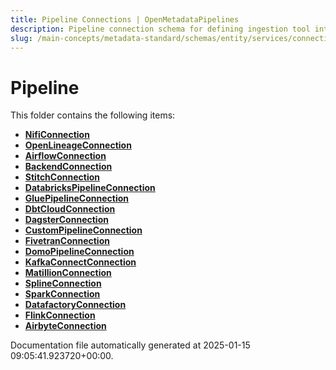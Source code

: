 ```yaml
---
title: Pipeline Connections | OpenMetadataPipelines
description: Pipeline connection schema for defining ingestion tool integrations such as Airflow, Glue, and Domo.
slug: /main-concepts/metadata-standard/schemas/entity/services/connections/pipeline
---
```


# Pipeline

This folder contains the following items:

- [**NifiConnection**](/main-concepts/metadata-standard/schemas/entity/services/connections/pipeline/nificonnection)
- [**OpenLineageConnection**](/main-concepts/metadata-standard/schemas/entity/services/connections/pipeline/openlineageconnection)
- [**AirflowConnection**](/main-concepts/metadata-standard/schemas/entity/services/connections/pipeline/airflowconnection)
- [**BackendConnection**](/main-concepts/metadata-standard/schemas/entity/services/connections/pipeline/backendconnection)
- [**StitchConnection**](/main-concepts/metadata-standard/schemas/entity/services/connections/pipeline/stitchconnection)
- [**DatabricksPipelineConnection**](/main-concepts/metadata-standard/schemas/entity/services/connections/pipeline/databrickspipelineconnection)
- [**GluePipelineConnection**](/main-concepts/metadata-standard/schemas/entity/services/connections/pipeline/gluepipelineconnection)
- [**DbtCloudConnection**](/main-concepts/metadata-standard/schemas/entity/services/connections/pipeline/dbtcloudconnection)
- [**DagsterConnection**](/main-concepts/metadata-standard/schemas/entity/services/connections/pipeline/dagsterconnection)
- [**CustomPipelineConnection**](/main-concepts/metadata-standard/schemas/entity/services/connections/pipeline/custompipelineconnection)
- [**FivetranConnection**](/main-concepts/metadata-standard/schemas/entity/services/connections/pipeline/fivetranconnection)
- [**DomoPipelineConnection**](/main-concepts/metadata-standard/schemas/entity/services/connections/pipeline/domopipelineconnection)
- [**KafkaConnectConnection**](/main-concepts/metadata-standard/schemas/entity/services/connections/pipeline/kafkaconnectconnection)
- [**MatillionConnection**](/main-concepts/metadata-standard/schemas/entity/services/connections/pipeline/matillionconnection)
- [**SplineConnection**](/main-concepts/metadata-standard/schemas/entity/services/connections/pipeline/splineconnection)
- [**SparkConnection**](/main-concepts/metadata-standard/schemas/entity/services/connections/pipeline/sparkconnection)
- [**DatafactoryConnection**](/main-concepts/metadata-standard/schemas/entity/services/connections/pipeline/datafactoryconnection)
- [**FlinkConnection**](/main-concepts/metadata-standard/schemas/entity/services/connections/pipeline/flinkconnection)
- [**AirbyteConnection**](/main-concepts/metadata-standard/schemas/entity/services/connections/pipeline/airbyteconnection)


Documentation file automatically generated at 2025-01-15 09:05:41.923720+00:00.
